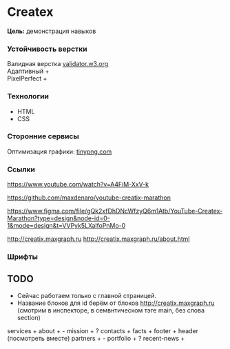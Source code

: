 # Createx  

__Цель:__ демонстрация навыков  

### Устойчивость верстки  
Валидная верстка [validator.w3.org](https://validator.w3.org/)  
Адаптивный +  
PixelPerfect +  

### Технологии  
- HTML  
- CSS  

### Сторонние сервисы  
Оптимизация графики: [tinypng.com](https://tinypng.com/)  


### Ссылки

https://www.youtube.com/watch?v=A4FiM-XxV-k

https://github.com/maxdenaro/youtube-creatix-marathon

https://www.figma.com/file/gQk2xfDhDNcWfzyQ6m1Atb/YouTube-Createx-Marathon?type=design&node-id=0-1&mode=design&t=VVPyk5LXalfoPnMo-0

http://creatix.maxgraph.ru
http://creatix.maxgraph.ru/about.html


### Шрифты  


## TODO 

- Сейчас работаем только с главной страницей.
- Название блоков для id берём от блоков http://creatix.maxgraph.ru (смотрим в инспекторе, в семвнтическом тэге main, без слова section) 


services +
about + -
mission + ?
contacts +
facts +
footer +
header (посмотреть вместе)
partners + -
portfolio + ?
recent-news +